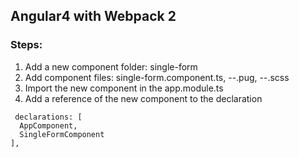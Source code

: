 ## Angular4 with Webpack 2

### Steps:
1. Add a new component folder: single-form
2. Add component files: single-form.component.ts, --.pug, --.scss
3. Import the new component in the app.module.ts
4. Add a reference of the new component to the declaration
  ```
   declarations: [
    AppComponent,
    SingleFormComponent
  ],
  ```
